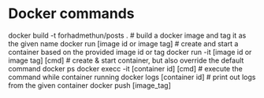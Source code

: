 # Docker commands

docker build -t forhadmethun/posts .         # build a docker image and tag it as the given name
docker run [image id or image tag]           # create and start a container based on the provided image id or tag
docker run -it [image id or image tag] [cmd] # create & start container, but also override the default command
docker ps
docker execc -it [container id] [cmd]       # execute the command while container running
docker logs [container id]                  # print out logs from the given container
docker push [image_tag]
